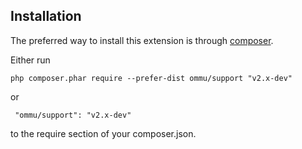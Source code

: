 Installation
------------
The preferred way to install this extension is through [composer](http://getcomposer.org/download/).

Either run

```
php composer.phar require --prefer-dist ommu/support "v2.x-dev"
```

 or
```
 "ommu/support": "v2.x-dev"
```

to the require section of your composer.json.
